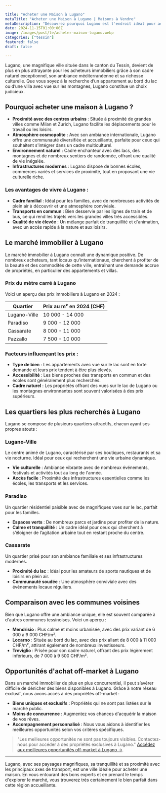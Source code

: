 ```yaml
---
 
title: "Acheter une Maison à Lugano" 
metaTitle: "Acheter une Maison à Lugano | Maisons à Vendre" 
metaDescription: "Découvrez pourquoi Lugano est l'endroit idéal pour acheter une maison. Explorez le marché immobilier local, les quartiers recherchés et nos conseils pour réussir votre achat." 
date: 2024-11-15T01:00:00Z 
image: /images/post/te/acheter-maison-lugano.webp 
categories: ["tessin"] 
featured: false 
draft: false 

---
```

Lugano, une magnifique ville située dans le canton du Tessin, devient de plus en plus attrayante pour les acheteurs immobiliers grâce à son cadre naturel exceptionnel, son ambiance méditerranéenne et sa richesse culturelle. Que vous soyez à la recherche d’un appartement au bord du lac ou d’une villa avec vue sur les montagnes, Lugano constitue un choix judicieux.

## Pourquoi acheter une maison à Lugano ?

- **Proximité avec des centres urbains** : Située à proximité de grandes villes comme Milan et Zurich, Lugano facilite les déplacements pour le travail ou les loisirs.
- **Atmosphère cosmopolite** : Avec son ambiance internationale, Lugano offre une communauté diversifiée et accueillante, parfaite pour ceux qui souhaitent s'intégrer dans un cadre multiculturel.
- **Environnement naturel** : Cadre enchanteur avec des lacs, des montagnes et de nombreux sentiers de randonnée, offrant une qualité de vie inégalée.
- **Infrastructures modernes** : Lugano dispose de bonnes écoles, commerces variés et services de proximité, tout en proposant une vie culturelle riche.

### Les avantages de vivre à Lugano :

- **Cadre familial** : Idéal pour les familles, avec de nombreuses activités de plein air à découvrir et une atmosphère conviviale.
- **Transports en commun** : Bien desservie par les lignes de train et de bus, ce qui rend les trajets vers les grandes villes très accessibles.
- **Qualité de vie élevée** : Un mélange parfait de tranquillité et d'animation, avec un accès rapide à la nature et aux loisirs.

## Le marché immobilier à Lugano

Le marché immobilier à Lugano connaît une dynamique positive. De nombreux acheteurs, tant locaux qu'internationaux, cherchent à profiter de la beauté et des commodités de cette ville, entraînant une demande accrue de propriétés, en particulier des appartements et villas.

### Prix du mètre carré à Lugano

Voici un aperçu des prix immobiliers à Lugano en 2024 :

| Quartier                | Prix au m² en 2024 (CHF) |
|-------------------------|--------------------------|
| Lugano-Ville            | 10 000 - 14 000          |
| Paradiso                | 9 000 - 12 000           |
| Cassarate               | 8 000 - 11 000           |
| Pazzallo                | 7 500 - 10 000           |

### Facteurs influençant les prix :

- **Type de bien** : Les appartements avec vue sur le lac sont en forte demande et leurs prix tendent à être plus élevés.
- **Accessibilité** : Les biens proches des transports en commun et des écoles sont généralement plus recherchés.
- **Cadre naturel** : Les propriétés offrant des vues sur le lac de Lugano ou les montagnes environnantes sont souvent valorisées à des prix supérieurs.

## Les quartiers les plus recherchés à Lugano

Lugano se compose de plusieurs quartiers attractifs, chacun ayant ses propres atouts :

### Lugano-Ville

Le centre animé de Lugano, caractérisé par ses boutiques, restaurants et sa vie nocturne. Idéal pour ceux qui recherchent une vie urbaine dynamique.

- **Vie culturelle** : Ambiance vibrante avec de nombreux événements, festivals et activités tout au long de l'année.
- **Accès facile** : Proximité des infrastructures essentielles comme les écoles, les transports et les services.

### Paradiso

Un quartier résidentiel paisible avec de magnifiques vues sur le lac, parfait pour les familles.

- **Espaces verts** : De nombreux parcs et jardins pour profiter de la nature.
- **Calme et tranquillité** : Un cadre idéal pour ceux qui cherchent à s’éloigner de l’agitation urbaine tout en restant proche du centre.

### Cassarate

Un quartier prisé pour son ambiance familiale et ses infrastructures modernes.

- **Proximité du lac** : Idéal pour les amateurs de sports nautiques et de loisirs en plein air.
- **Communauté soudée** : Une atmosphère conviviale avec des événements locaux réguliers.

## Comparaison avec les communes voisines

Bien que Lugano offre une ambiance unique, elle est souvent comparée à d'autres communes tessinoises. Voici un aperçu :

- **Mendrisio** : Plus calme et moins urbanisée, avec des prix variant de 6 000 à 9 000 CHF/m².
- **Locarno** : Située au bord du lac, avec des prix allant de 8 000 à 11 000 CHF/m², attirant également de nombreux investisseurs.
- **Treviglio** : Prisée pour son cadre naturel, offrant des prix légèrement inférieurs, de 7 000 à 9 500 CHF/m².

## Opportunités d'achat off-market à Lugano

Dans un marché immobilier de plus en plus concurrentiel, il peut s’avérer difficile de dénicher des biens disponibles à Lugano. Grâce à notre réseau exclusif, nous avons accès à des propriétés off-market :

- **Biens uniques et exclusifs** : Propriétés qui ne sont pas listées sur le marché public.
- **Moins de concurrence** : Augmentez vos chances d'acquérir la maison de vos rêves.
- **Accompagnement personnalisé** : Nous vous aidons à identifier les meilleures opportunités selon vos critères spécifiques.

> "Les meilleures opportunités ne sont pas toujours visibles. Contactez-nous pour accéder à des propriétés exclusives à Lugano."
[Accédez aux meilleures opportunités off-market à Lugano ->](/contact).

---

Lugano, avec ses paysages magnifiques, sa tranquillité et sa proximité avec les principaux axes de transport, est une ville idéale pour acheter une maison. En vous entourant des bons experts et en prenant le temps d'explorer le marché, vous trouverez très certainement le bien parfait dans cette région accueillante.